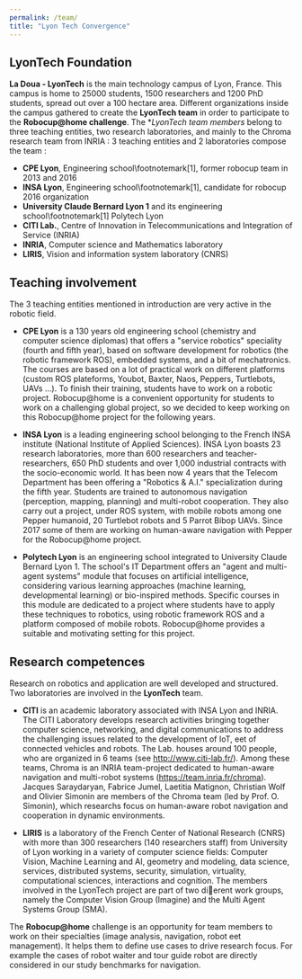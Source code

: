 ```yaml
---
permalink: /team/
title: "Lyon Tech Convergence"
---
```

## LyonTech Foundation

**La Doua - LyonTech** is the main technology campus of Lyon, France. This campus is home to 25000 students, 1500 researchers and 1200 PhD students, spread out over a 100 hectare area.
Different organizations inside the campus gathered to create the **LyonTech team** in order to participate to the **Robocup@home challenge**. The **LyonTech team members* belong to three teaching entities, two research laboratories, and mainly to the Chroma research team from INRIA : 
3 teaching entities and 2 laboratories compose the team :

- **CPE Lyon**, Engineering school\footnotemark[1], former robocup team in 2013 and 2016
- **INSA Lyon**, Engineering school\footnotemark[1], candidate for robocup 2016 organization
- **University Claude Bernard Lyon 1** and its engineering school\footnotemark[1] Polytech Lyon
- **CITI Lab.**, Centre of Innovation in Telecommunications and Integration of Service (INRIA)
- **INRIA**, Computer science and Mathematics laboratory
- **LIRIS**, Vision and information system laboratory (CNRS)


## Teaching involvement
The 3 teaching entities mentioned in introduction are very active in the robotic field.

- **CPE Lyon** is a 130 years old engineering school (chemistry and computer science diplomas) that offers a "service robotics" speciality (fourth and fifth year), based on software development for robotics (the robotic framework ROS), embedded systems, and a bit of mechatronics. The courses are based on a lot of practical work on different platforms (custom ROS plateforms, Youbot, Baxter,
Naos, Peppers, Turtlebots, UAVs ...). To finish their training, students have to work on a robotic project. Robocup@home is a convenient opportunity for students to work on a challenging global project, so we decided to keep working on this Robocup@home project for the following years.

- **INSA Lyon** is a leading engineering school belonging to the French INSA institute (National Institute of Applied Sciences). INSA Lyon boasts 23 research laboratories, more than 600 researchers and teacher-researchers, 650 PhD students and over 1,000 industrial contracts with the socio-economic world. It has been now 4 years that the Telecom Department has been offering a "Robotics & A.I." specialization during the fifth year. Students are trained to autonomous navigation (perception, mapping, planning) and multi-robot cooperation. They also carry out a project, under ROS system, with mobile robots among one Pepper humanoid, 20 Turtlebot robots and 5 Parrot Bibop UAVs. Since 2017 some of them are working on human-aware navigation with Pepper for the Robocup@home project.

- **Polytech Lyon** is an engineering school integrated to University Claude Bernard Lyon 1. The school's IT Department offers an "agent and multi-agent systems" module that focuses on artificial intelligence, considering various learning approaches (machine learning, developmental learning) or bio-inspired methods.
Specific courses in this module are dedicated to a project where students have to apply these techniques to robotics, using robotic framework ROS and a platform composed of mobile robots. Robocup@home provides a suitable and motivating setting for this project.

## Research competences

Research on robotics and application are well developed and structured. Two laboratories are involved in the **LyonTech** team.

- **CITI** is an academic laboratory associated with INSA Lyon and INRIA. The CITI Laboratory develops research activities bringing together computer science, networking, and digital communications to address the challenging issues related to the development of IoT,  eet of connected vehicles and robots. The Lab. houses around 100 people, who are organized in 6 teams (see http://www.citi-lab.fr/). Among these teams, Chroma is an INRIA team-project dedicated to human-aware navigation and multi-robot systems  (https://team.inria.fr/chroma). Jacques Saraydaryan, Fabrice Jumel, Laetitia Matignon, Christian Wolf and Olivier Simonin are members of the Chroma team (led by Prof. O. Simonin), which researchs focus on human-aware robot navigation and cooperation in dynamic environments.

- **LIRIS** is a laboratory of the French Center of National Research (CNRS) with more than 300 researchers (140 researchers staff) from University of Lyon working in a variety of computer science fields: Computer Vision, Machine Learning and AI, geometry and modeling, data science, services, distributed systems, security, simulation, virtuality, computational sciences, interactions and cognition. The
members involved in the LyonTech project are part of two dierent work groups, namely the Computer Vision Group (Imagine) and the Multi Agent Systems Group (SMA).

The **Robocup@home** challenge is an opportunity for team members to work on their specialties (image analysis, navigation, robot 
eet management). It helps them to define use cases to drive research focus. For example the cases of robot waiter and tour guide robot are directly considered in our study benchmarks for navigation.
